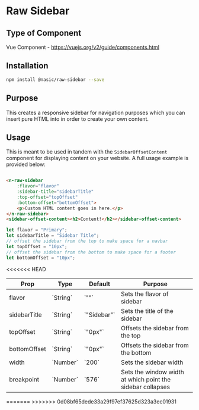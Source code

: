# Raw Sidebar

## Type of Component

Vue Component - https://vuejs.org/v2/guide/components.html

## Installation

```bash
npm install @nasic/raw-sidebar --save
```
## Purpose

This creates a responsive sidebar for navigation purposes which you can insert pure HTML into in order to create your own content.

## Usage

This is meant to be used in tandem with the `SidebarOffsetContent` component for displaying content on your website. A full usage example is provided below:

```html

<n-raw-sidebar
    :flavor="flavor"
    :sidebar-title="sidebarTitle"
    :top-offset="topOffset"
    :bottom-offset="bottomOffset">
    <p>Custom HTML content goes in here.</p>
</n-raw-sidebar>
<sidebar-offset-content><h2>Content!</h2></sidebar-offset-content>
```

```javascript
let flavor = "Primary";
let sidebarTitle = "Sidebar Title";
// offset the sidebar from the top to make space for a navbar
let topOffset = "10px";
// offset the sidebar from the bottom to make space for a footer
let bottomOffset = "10px";

```

<table>
    <thead>
        <tr>
            <th>Prop</th>
            <th>Type</th>
            <th>Default</th>
            <th>Purpose</th>
        </tr>
    </thead>
    <tbody>
        <tr>
            <td>flavor</td>
            <td>`String`</td>
            <td>`""`</td>
            <td>Sets the flavor of sidebar</td>
        </tr>
        <tr>
            <td>sidebarTitle</td>
            <td>`String`</td>
            <td>`"Sidebar"`</td>
            <td>Sets the title of the sidebar</td>
        </tr>
        <tr>
            <td>topOffset</td>
            <td>`String`</td>
            <td>`"0px"`</td>
            <td>Offsets the sidebar from the top</td>
        </tr>
        <tr>
            <td>bottomOffset</td>
            <td>`String`</td>
            <td>`"0px"`</td>
            <td>Offsets the sidebar from the bottom</td>
        </tr>
        <tr>
            <td>width</td>
            <td>`Number`</td>
            <td>`200`</td>
            <td>Sets the sidebar width</td>
        </tr>
        <tr>
            <td>breakpoint</td>
            <td>`Number`</td>
            <td>`576`</td>
            <td>Sets the window width at which point the sidebar collapses</td>
        </tr>
    </tbody>
<<<<<<< HEAD
</table>
=======
</table>
>>>>>>> 0d08bf65dede33a29f97ef37625d323a3ec01931

